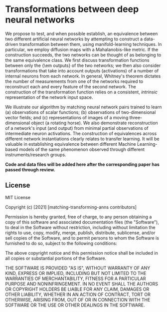 # Transformations between deep neural networks

We propose to test, and when possible establish, 
an equivalence between two different artificial neural networks 
by attempting to construct a data-driven transformation
between them, using manifold-learning techniques.
In particular, we employ diffusion maps with a Mahalanobis-like metric.
If the construction succeeds, the two networks can be thought of as belonging to the same equivalence class.
We first discuss transformation functions between only the {\em outputs} of the two networks;
we then also consider
transformations that take into account outputs (activations)  of a number of internal neurons from each network.
In general, Whitney's theorem dictates the number of measurements from one of the networks 
required to reconstruct each and every feature of the second network.
The construction of the transformation function relies on a consistent, *intrinsic* representation of the 
network input space.

We illustrate our algorithm by matching neural network pairs trained to learn
(a) observations of scalar functions;
(b) observations of two-dimensional vector fields; and 
(c) representations of images of a moving three-dimensional object (a rotating horse).
We also demonstrate reconstruction of a network's input (and output)
from minimal partial observations of intermediate neuron activations.
The construction of equivalences across different network instantiations clearly relates to transfer learning.
It will be valuable in establishing equivalence between
different Machine Learning-based models of the same phenomenon observed through different instruments/research groups.

**Code and data files will be added here after the corresponding paper has passed through review.**

## License

MIT License

Copyright (c) [2021] [matching-transforming-anns contributors]

Permission is hereby granted, free of charge, to any person obtaining a copy
of this software and associated documentation files (the "Software"), to deal
in the Software without restriction, including without limitation the rights
to use, copy, modify, merge, publish, distribute, sublicense, and/or sell
copies of the Software, and to permit persons to whom the Software is
furnished to do so, subject to the following conditions:

The above copyright notice and this permission notice shall be included in all
copies or substantial portions of the Software.

THE SOFTWARE IS PROVIDED "AS IS", WITHOUT WARRANTY OF ANY KIND, EXPRESS OR
IMPLIED, INCLUDING BUT NOT LIMITED TO THE WARRANTIES OF MERCHANTABILITY,
FITNESS FOR A PARTICULAR PURPOSE AND NONINFRINGEMENT. IN NO EVENT SHALL THE
AUTHORS OR COPYRIGHT HOLDERS BE LIABLE FOR ANY CLAIM, DAMAGES OR OTHER
LIABILITY, WHETHER IN AN ACTION OF CONTRACT, TORT OR OTHERWISE, ARISING FROM,
OUT OF OR IN CONNECTION WITH THE SOFTWARE OR THE USE OR OTHER DEALINGS IN THE
SOFTWARE.
